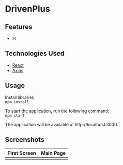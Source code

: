 # DrivenPlus



## Features

- [x] 

## Technologies Used

- [React](https://pt-br.reactjs.org/)
- [Axios](https://axios-http.com/docs/intro)

## Usage

Install libraries  
`npm install`  

To start the application, run the following command:  
`npm start`  

The application will be available at http://localhost:3000.

## Screenshots

| First Screen | Main Page |
|------------------|-------------------|
|<img src=""/>|<img src=""/>|
